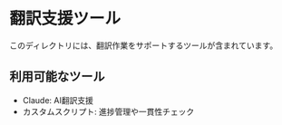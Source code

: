 # 翻訳支援ツール

このディレクトリには、翻訳作業をサポートするツールが含まれています。

## 利用可能なツール

- Claude: AI翻訳支援
- カスタムスクリプト: 進捗管理や一貫性チェック